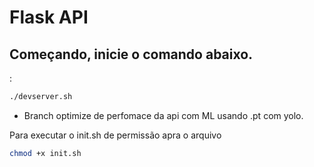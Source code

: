 # Flask API 
## Começando, inicie o comando abaixo.
:
```sh
./devserver.sh
```
- Branch optimize de perfomace da api com ML usando .pt com yolo.

Para executar o init.sh de permissão apra o arquivo 
```bash
chmod +x init.sh
```

